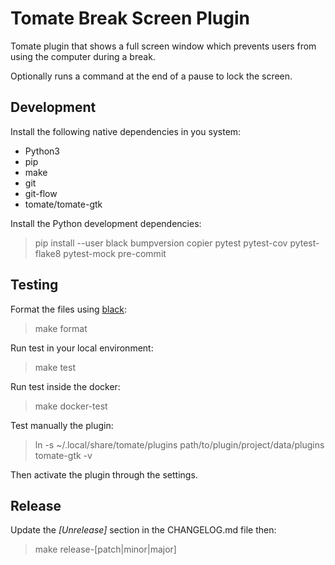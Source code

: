 Tomate Break Screen Plugin
==========================

Tomate plugin that shows a full screen window which prevents users from using the computer during a break.

Optionally runs a command at the end of a pause to lock the screen.

Development
-----------

Install the following native dependencies in you system:

- Python3 
- pip
- make 
- git 
- git-flow
- tomate/tomate-gtk

Install the Python development dependencies:

> pip install --user black bumpversion copier pytest pytest-cov pytest-flake8 pytest-mock pre-commit

Testing
-------

Format the files using [black](https://pypi.org/project/black/):

> make format

Run test in your local environment:

> make test

Run test inside the docker:

> make docker-test

Test manually the plugin:

> ln -s ~/.local/share/tomate/plugins path/to/plugin/project/data/plugins
> tomate-gtk -v

Then activate the plugin through the settings.

Release
-------

Update the *[Unrelease]* section in the CHANGELOG.md file then:

> make release-[patch|minor|major]